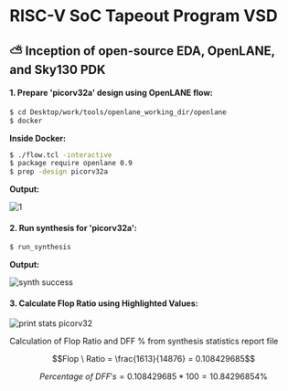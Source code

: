 # RISC-V SoC Tapeout Program VSD
## ⛅ Inception of open-source EDA, OpenLANE, and Sky130 PDK

#### 1. Prepare 'picorv32a' design using OpenLANE flow:

``` bash
$ cd Desktop/work/tools/openlane_working_dir/openlane
$ docker
```

**Inside Docker:**

``` bash
$ ./flow.tcl -interactive
$ package require openlane 0.9
$ prep -design picorv32a
```

**Output:**

![1](https://github.com/user-attachments/assets/96216f46-d007-4741-99f6-c16afc73b5ea)


#### 2. Run synthesis for 'picorv32a':

``` bash
$ run_synthesis
```

**Output:**

![synth success](https://github.com/user-attachments/assets/322dec98-87ba-4b93-a33f-918fc742b75d)

#### 3. Calculate Flop Ratio using Highlighted Values:

![print stats picorv32](https://github.com/user-attachments/assets/5b73a25a-0cd3-4045-959f-17521b305d05)

Calculation of Flop Ratio and DFF % from synthesis statistics report file

$$Flop \ Ratio = \frac{1613}{14876} = 0.108429685$$

$$Percentage \ of \ DFF's = 0.108429685 * 100 = 10.84296854\%$$
